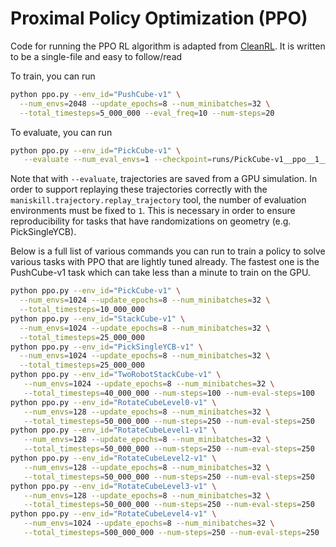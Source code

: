 # Proximal Policy Optimization (PPO)

Code for running the PPO RL algorithm is adapted from [CleanRL](https://github.com/vwxyzjn/cleanrl/). It is written to be a single-file and easy to follow/read

To train, you can run

```bash
python ppo.py --env_id="PushCube-v1" \
  --num_envs=2048 --update_epochs=8 --num_minibatches=32 \
  --total_timesteps=5_000_000 --eval_freq=10 --num-steps=20
```

To evaluate, you can run
```bash
python ppo.py --env_id="PickCube-v1" \
   --evaluate --num_eval_envs=1 --checkpoint=runs/PickCube-v1__ppo__1__1710225023/ppo_101.cleanrl_model
```

Note that with `--evaluate`, trajectories are saved from a GPU simulation. In order to support replaying these trajectories correctly with the `maniskill.trajectory.replay_trajectory` tool, the number of evaluation environments must be fixed to `1`. This is necessary in order to ensure reproducibility for tasks that have randomizations on geometry (e.g. PickSingleYCB).


Below is a full list of various commands you can run to train a policy to solve various tasks with PPO that are lightly tuned already. The fastest one is the PushCube-v1 task which can take less than a minute to train on the GPU.

```bash
python ppo.py --env_id="PickCube-v1" \
  --num_envs=1024 --update_epochs=8 --num_minibatches=32 \
  --total_timesteps=10_000_000
python ppo.py --env_id="StackCube-v1" \
  --num_envs=1024 --update_epochs=8 --num_minibatches=32 \
  --total_timesteps=25_000_000
python ppo.py --env_id="PickSingleYCB-v1" \
  --num_envs=1024 --update_epochs=8 --num_minibatches=32 \
  --total_timesteps=25_000_000
python ppo.py --env_id="TwoRobotStackCube-v1" \
   --num_envs=1024 --update_epochs=8 --num_minibatches=32 \
   --total_timesteps=40_000_000 --num-steps=100 --num-eval-steps=100
python ppo.py --env_id="RotateCubeLevel0-v1" \
   --num_envs=128 --update_epochs=8 --num_minibatches=32 \
   --total_timesteps=50_000_000 --num-steps=250 --num-eval-steps=250
python ppo.py --env_id="RotateCubeLevel1-v1" \
   --num_envs=128 --update_epochs=8 --num_minibatches=32 \
   --total_timesteps=50_000_000 --num-steps=250 --num-eval-steps=250
python ppo.py --env_id="RotateCubeLevel2-v1" \
   --num_envs=128 --update_epochs=8 --num_minibatches=32 \
   --total_timesteps=50_000_000 --num-steps=250 --num-eval-steps=250
python ppo.py --env_id="RotateCubeLevel3-v1" \
   --num_envs=128 --update_epochs=8 --num_minibatches=32 \
   --total_timesteps=50_000_000 --num-steps=250 --num-eval-steps=250
python ppo.py --env_id="RotateCubeLevel4-v1" \
   --num_envs=1024 --update_epochs=8 --num_minibatches=32 \
   --total_timesteps=500_000_000 --num-steps=250 --num-eval-steps=250
```